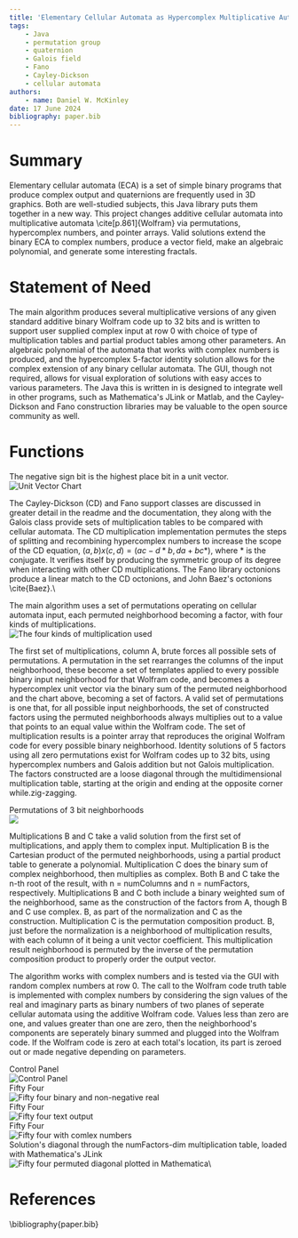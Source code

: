 ```yaml
---
title: 'Elementary Cellular Automata as Hypercomplex Multiplicative Automata'
tags:
    - Java
    - permutation group
    - quaternion
    - Galois field
    - Fano
    - Cayley-Dickson
    - cellular automata
authors:
    - name: Daniel W. McKinley
date: 17 June 2024
bibliography: paper.bib
---
```


# Summary

Elementary cellular automata (ECA) is a set of simple binary programs that produce complex output and quaternions are frequently used in 3D graphics. Both are well-studied subjects, this Java library puts them together in a new way. This project changes additive cellular automata into multiplicative automata \cite[p.861]{Wolfram} via permutations, hypercomplex numbers, and pointer arrays. Valid solutions extend the binary ECA to complex numbers, produce a vector field, make an algebraic polynomial, and generate some interesting fractals. 

# Statement of Need

 The main algorithm produces several multiplicative versions of any given standard additive binary Wolfram code up to 32 bits and is written to support user supplied complex input at row 0 with choice of type of multiplication tables and partial product tables among other parameters. An algebraic polynomial of the automata that works with complex numbers is produced, and the hypercomplex 5-factor identity solution allows for the complex extension of any binary cellular automata. The GUI, though not required, allows for visual exploration of solutions with easy acces to various parameters. The Java this is written in is designed to integrate well in other programs, such as Mathematica's JLink or Matlab, and the Cayley-Dickson and Fano construction libraries may be valuable to the open source community as well. 

# Functions

The negative sign bit is the highest place bit in a unit vector.\
![Unit Vector Chart](unitVectorChart.jpg)

The Cayley-Dickson (CD) and Fano support classes are discussed in greater detail in the readme and the documentation, they along with the Galois class provide sets of multiplication tables to be compared with cellular automata. The CD multiplication implementation permutes the steps of splitting and recombining hypercomplex numbers to increase the scope of the CD equation, $(a,b)x(c,d)=(ac-d*b,da+bc*)$, where * is the conjugate. It verifies itself by producing the symmetric group of its degree when interacting with other CD multiplications. The Fano library octonions produce a linear match to the CD octonions, and John Baez's octonions \cite{Baez}.\

The main algorithm uses a set of permutations operating on cellular automata input, each permuted neighborhood becoming a factor, with four kinds of multiplications. \
![The four kinds of multiplication used](MultiplicationsDiagram.jpg)

The first set of multiplications, column A, brute forces all possible sets of permutations. A permutation in the set rearranges the columns of the input neighborhood, these become a set of templates applied to every possible binary input neighborhood for that Wolfram code, and becomes a hypercomplex unit vector via the binary sum of the permuted neighborhood and the chart above, becoming a set of factors.  A valid set of permutations is one that, for all possible input neighborhoods, the set of constructed factors using the permuted neighborhoods always multiplies out to a value that points to an equal value within the Wolfram code. The set of multiplication results is a pointer array that reproduces the original Wolfram code for every possible binary neighborhood. Identity solutions of 5 factors using all zero permutations exist for Wolfram codes up to 32 bits, using hypercomplex numbers and Galois addition but not Galois multiplication. The factors constructed are a loose diagonal through the multidimensional multiplication table, starting at the origin and ending at the opposite corner while.zig-zagging.

Permutations of 3 bit neighborhoods\
![](bitPermutations.jpg)

Multiplications B and C take a valid solution from the first set of multiplications, and apply them to complex input. Multiplication B is the Cartesian product of the permuted neighborhoods, using a partial product table to generate a polynomial. Multiplication C does the binary sum of complex neighborhood, then multiplies as complex. Both B and C take the n-th root of the result, with n = numColumns and n = numFactors, respectively. Multiplications B and C both include a binary weighted sum of the neighborhood, same as the construction of the factors from A, though B and C use complex. B, as part of the normalization and C as the construction. Multiplication C is the permutation composition product. B, just before the normalization is a neighborhood of multiplication results, with each column of it being a unit vector coefficient. This multiplication result neighborhood is permuted by the inverse of the permutation composition product to properly order the output vector.

The algorithm works with complex numbers and is tested via the GUI with random complex numbers at row 0. The call to the Wolfram code truth table is implemented with complex numbers by considering the sign values of the real and imaginary parts as binary numbers of two planes of seperate cellular automata using the additive Wolfram code. Values less than zero are one, and values greater than one are zero, then the neighborhood's components are seperately binary summed and plugged into the Wolfram code. If the Wolfram code is zero at each total's location, its part is zeroed out or made negative depending on parameters.

Control Panel\
![Control Panel](ControlPanel.jpg)\
Fifty Four\
![Fifty four binary and non-negative real](FiftyFour.jpg)\
Fifty Four\
![Fifty four text output](FiftyFourText.jpg)\
Fifty Four\
![Fifty four with comlex numbers](FiftyFourComplex.jpg)\
Solution's diagonal through the numFactors-dim multiplication table, loaded with Mathematica's JLink\
![Fifty four permuted diagonal plotted in Mathematica](Mathematica.jpg)\

# References

\bibliography{paper.bib}